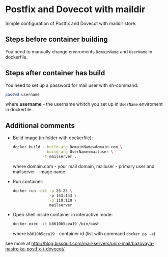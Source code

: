 # Postfix and Dovecot with maildir
Simple configuration of Postfix and Dovecot with maildir store.

## Steps before container building

You need to manually change enviroments `DomainName` and `UserName` in dockerfile.

## Steps after container has build

You need to set up a password for mail user with sh-command:
  ```bash
  passwd username
  ```

where __username__ - the username whitch you set up in `UserName` enviroment in dockerfile.

## Additional comments

- Build image (in folder with dockerfile):
  ```bash
  docker build --build-arg DomainName=domain.com \
               --build-arg UserName=mailuser \
               -t mailserver .
  ```
  where domain.com - your mail domain, mailuser - primary user and mailserver - image name.
   
- Run container:
  ```bash
  docker run -dit -p 25:25 \ 
                  -p 143:143 \
                  -p 110:110 \
                  mailserver
  ```
                
- Open shell inside container in interactive mode:
  ```bash
  docker exec -it b8610b5cea19 /bin/bash
  ```

  where `b8610b5cea19` - container id (list with command `docker ps -a`)


see more at http://blog.bissquit.com/mail-servers/unix-mail/bazovaya-nastrojka-postfix-i-dovecot/
